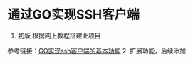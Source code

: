 # 通过GO实现SSH客户端
1. 初版
根据网上教程搭建此项目

参考链接：[GO实现ssh客户端的基本功能](http://cache.baiducontent.com/c?m=V0RZRFurgoWKbQX5XIRlYNDXEN0p-m8wxJfHe2Duo_TQWXoLD7WaO5QNEeYsNQ_lniynmSIUtlMwPToFOKLmdrhMqNWz7aHr2IJPbpwbWz5n4E5Cfa9nFS8yEPKriSqVsHLBO8NM77Ldoe3IpN8DbsMHRtJ7CNu4KCkTfC5vR4ooUCghVMVChfeb9Gy3NQT6&p=cb61da0f86cc42ae5ba4c7710f568a&newp=cb3eca0485cc43c342bd9b7d0c15c9231610db2151d7d1116b82c825d7331b001c3bbfb422201104d7c67c6c06ac495ceffa3d71330923a3dda5c91d9fb4c57479e43d&s=cfcd208495d565ef&user=baidu&fm=sc&query=go%CA%B5%CF%D6ssh%BF%CD%BB%A7%B6%CB&qid=baa0bdb80002a265&p1=1)
2. 扩展功能，后续添加

